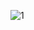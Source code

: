 ![1](https://github.com/Aleksandr-Poljak/Thimbles_SVPP_CS_WPF_Lab1_task1-individual-/assets/131809230/4f16f79b-1900-4b38-aae1-2019d26e21ef)
